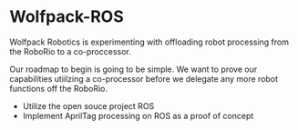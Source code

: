# Wolfpack-ROS
Wolfpack Robotics is experimenting with offloading robot processing from the RoboRio to a co-proccessor.

Our roadmap to begin is going to be simple. We want to prove our capabilities utiilzing a co-processor before we delegate any more robot functions off the RoboRio.

- Utilize the open souce project ROS
- Implement AprilTag processing on ROS as a proof of concept
